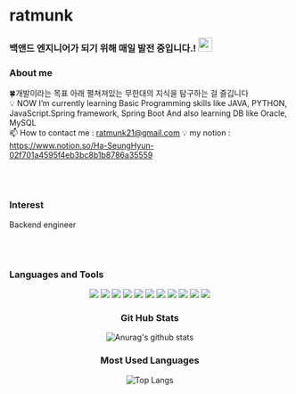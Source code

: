 # ratmunk
###  백앤드 엔지니어가 되기 위해 매일 발전 중입니다.! <img src="https://raw.githubusercontent.com/MartinHeinz/MartinHeinz/master/wave.gif" width="25px"> </h1>

### About me
🍀개발이라는 목표 아래 펼쳐져있는 무한대의 지식을 탐구하는 걸 즐깁니다<br/>
💡 NOW I’m currently learning Basic Programming skills like JAVA, PYTHON, JavaScript.Spring framework, Spring Boot
   And also learning DB like Oracle, MySQL <br/>
📫 How to contact me : ratmunk21@gmail.com 
💡 my notion : https://www.notion.so/Ha-SeungHyun-02f701a4595f4eb3bc8b1b8786a35559 </p>
<br>
</br>



### Interest 
Backend engineer

<br>
</br>


### Languages and Tools

<div align=center>
 <img src="https://img.shields.io/badge/HTML5-E34F26?style=for-the-badge&logo=html5&logoColor=white">
<img src="https://img.shields.io/badge/CSS3-1572B6?style=for-the-badge&logo=css3&logoColor=white">
 <img src="https://img.shields.io/badge/React-45b8d8?style=for-the-badge&logo=React&logoColor=white">
  <img src="https://img.shields.io/badge/JavaScript-323330?style=for-the-badge&logo=JavaScript&logoColor=white">
<img src="https://img.shields.io/badge/Python-3766AB?style=for-the-badge&logo=Python&logoColor=white">
  <img src="https://img.shields.io/badge/java-007396.svg?style=for-the-badge&logo=java&logoColor=white">
  <img src="https://img.shields.io/badge/visual%20Studio%20Code-007ACC?style=for-the-badge&logo=Visual%20Studio%20Code&logoColor=white">
  <img src="https://img.shields.io/badge/eclipse%20IDE-2C2255?style=for-the-badge&logo=Eclipse IDE&logoColor=white">
  <img src="https://img.shields.io/badge/spring-6DB33F?style=for-the-badge&logo=spring&logoColor=white">
  <img src="https://img.shields.io/badge/springBoot-6DB33F?style=for-the-badge&logo=spring&logoColor=white">
  <img src="https://img.shields.io/badge/mysql-4479A1?style=for-the-badge&logo=mysql&logoColor=white">

</p>


<!-- status bar -->

### Git Hub Stats

![Anurag's github stats](https://github-readme-stats.vercel.app/api?username=ratmunk&show_icons=true&theme=tokyonight)


### Most Used Languages

![Top Langs](https://github-readme-stats.vercel.app/api/top-langs/?username=ratmunk&layout=compact&theme=tokyonight)


